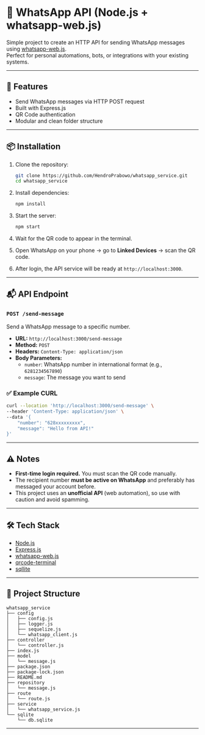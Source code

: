 
# 📲 WhatsApp API (Node.js + whatsapp-web.js)

Simple project to create an HTTP API for sending WhatsApp messages using [whatsapp-web.js](https://github.com/pedroslopez/whatsapp-web.js).  
Perfect for personal automations, bots, or integrations with your existing systems.

---

## 🚀 Features

- Send WhatsApp messages via HTTP POST request
- Built with Express.js
- QR Code authentication
- Modular and clean folder structure

---

## 📦 Installation

1. Clone the repository:
   ```bash
   git clone https://github.com/HendroPrabowo/whatsapp_service.git
   cd whatsapp_service
   ```

2. Install dependencies:
   ```bash
   npm install
   ```

3. Start the server:
   ```bash
   npm start
   ```

4. Wait for the QR code to appear in the terminal.

5. Open WhatsApp on your phone → go to **Linked Devices** → scan the QR code.

6. After login, the API service will be ready at `http://localhost:3000`.

---

## 📬 API Endpoint

### `POST /send-message`

Send a WhatsApp message to a specific number.

- **URL:** `http://localhost:3000/send-message`
- **Method:** `POST`
- **Headers:** `Content-Type: application/json`
- **Body Parameters:**
    - `number`: WhatsApp number in international format (e.g., `6281234567890`)
    - `message`: The message you want to send

### ✅ Example CURL

```bash
curl --location 'http://localhost:3000/send-message' \
--header 'Content-Type: application/json' \
--data '{
    "number": "628xxxxxxxxx",
    "message": "Hello from API!"
}'
```

---

## ⚠️ Notes

- **First-time login required.** You must scan the QR code manually.
- The recipient number **must be active on WhatsApp** and preferably has messaged your account before.
- This project uses an **unofficial API** (web automation), so use with caution and avoid spamming.

---

## 🛠 Tech Stack

- [Node.js](https://nodejs.org/)
- [Express.js](https://expressjs.com/)
- [whatsapp-web.js](https://github.com/pedroslopez/whatsapp-web.js)
- [qrcode-terminal](https://www.npmjs.com/package/qrcode-terminal)
- [sqllite](https://www.sqlite.org/)

---

## 📂 Project Structure

```
whatsapp_service
├── config
│   ├── config.js
│   ├── logger.js
│   ├── sequelize.js
│   └── whatsapp_client.js
├── controller
│   └── controller.js
├── index.js
├── model
│   └── message.js
├── package.json
├── package-lock.json
├── README.md
├── repository
│   └── message.js
├── route
│   └── route.js
├── service
│   └── whatsapp_service.js
└── sqlite
    └── db.sqlite
```

---
